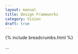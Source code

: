 ```yaml
---
layout: manual
title: Design Frameworks
category: Vision
draft: true
---
```


{% include breadcrumbs.html %}

...